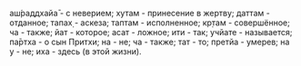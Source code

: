 аш́раддхайа̄ - с неверием; хутам - принесение в жертву; даттам - отданное; тапах̣ - аскеза; таптам - исполненное; кр̣там - совершённое; ча - также; йат - которое; асат - ложное; ити - так; учйате - называется; па̄ртха - о сын Притхи; на - не; ча - также; тат - то; претйа - умерев; на у - не; иха - здесь (в этой жизни).